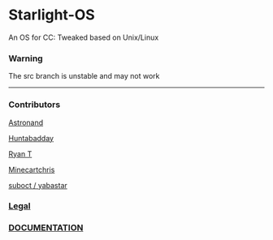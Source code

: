  # Starlight-OS
An OS for CC: Tweaked based on Unix/Linux

### Warning 

The src branch is unstable and may not work

---
### Contributors

[Astronand](https://github.com/ASTRONAND)

[Huntabadday](https://github.com/HuntaBadday)

[Ryan T](https://github.com/Ryan-Te)

[Minecartchris](https://github.com/minecartchris)

[suboct / yabastar](https://github.com/yabastar0)

### [Legal](https://github.com/Starlight-CC/Starlight-OS/tree/main/legal)
### [DOCUMENTATION](https://github.com/Starlight-CC/Starlight-OS/tree/main/docs)

